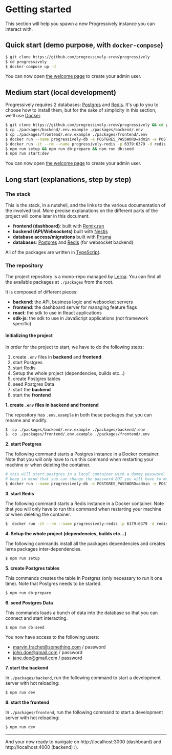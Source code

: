 # Getting started

This section will help you spawn a new Progressively instance you can interact with.

## Quick start (demo purpose, with `docker-compose`)

```bash
$ git clone https://github.com/progressively-crew/progressively
$ cd progressively
$ docker-compose up -d
```

You can now open <a href="http://localhost:3000/welcome" target="_blank" rel="noreferrer">the welcome page</a> to create your admin user.

## Medium start (local development)

Progressively requires 2 databases: <a href="https://www.postgresql.org/" target="_blank" rel="noreferrer">Postgres</a> and <a href="https://redis.io/" target="_blank" rel="noreferrer">Redis</a>. It's up to you to choose how to install them, but for the sake of simplicity in this section, we'll use <a href="https://www.docker.com/" target="_blank" rel="noreferrer">Docker</a>.

```sh
$ git clone https://github.com/progressively-crew/progressively && cd progressively
$ cp ./packages/backend/.env.example ./packages/backend/.env
$ cp ./packages/frontend/.env.example ./packages/frontend/.env
$ docker run --name progressively-db -e POSTGRES_PASSWORD=admin -e POSTGRES_USER=admin -e POSTGRES_DB=progressively -p 5432:5432 -d postgres
$ docker run -it --rm --name progressively-redis -p 6379:6379 -d redis
$ npm run setup && npm run db:prepare && npm run db:seed
$ npm run start:dev
```

You can now open <a href="http://localhost:3000/welcome" target="_blank" rel="noreferrer">the welcome page</a> to create your admin user.

## Long start (explanations, step by step)

### The stack

This is the stack, in a nutshell, and the links to the various documentation of the involved tool. More precise explanations on the different parts of the project will come later in this document.

- **frontend (dashboard)**: built with [Remix.run](https://remix.run/)
- **backend (API/Websockets)** built with [Nestjs](https://nestjs.com/)
- **database access/migrations** built with [Prisma](https://www.prisma.io/)
- **databases**: [Postgres](https://www.postgresql.org/) and [Redis](https://redis.io/) (for websocket backend)

All of the packages are written in [TypeScript](https://www.typescriptlang.org/).

### The repository

The project repository is a mono-repo managed by [Lerna](https://lerna.js.org/). You can find all the available packages at `./packages` from the root.

It is composed of different pieces:

- **backend**: the API, business logic and websocket servers
- **frontend**: the dashboard server for managing feature flags
- **react**: the sdk to use in React applications
- **sdk-js**: the sdk to use in JavaScript applications (not framework specific)

#### Initializing the project

In order for the project to start, we have to do the following steps:

1. create `.env` files in **backend** and **frontend**
2. start Postgres
3. start Redis
4. Setup the whole project (dependencies, builds etc...)
5. create Postgres tables
6. seed Postgres Data
7. start the **backend**
8. start the **frontend**

**1. create `.env` files in backend and frontend**

The repository has `.env.example` in both these packages that you can rename and modify.

```sh
$  cp ./packages/backend/.env.example ./packages/backend/.env
$  cp ./packages/frontend/.env.example ./packages/frontend/.env
```

**2. start Postgres**

The following command starts a Postgres instance in a Docker container. Note that you will only have to run this command when restarting your machine or when deleting the container.

```sh
# this will start postgres in a local container with a dummy password.
# keep in mind that you can change the password BUT you will have to modify
$ docker run --name progressively-db -e POSTGRES_PASSWORD=admin -e POSTGRES_USER=admin -e POSTGRES_DB=progressively -p 5432:5432 -d postgres
```

**3. start Redis**

The following command starts a Redis instance in a Docker container. Note that you will only have to run this command when restarting your machine or when deleting the container.

```sh
$  docker run -it --rm --name progressively-redis -p 6379:6379 -d redis
```

**4. Setup the whole project (dependencies, builds etc...)**

The following commands install all the packages dependencies and creates lerna packages inter-dependencies.

```sh
$ npm run setup
```

**5. create Postgres tables**

This commands creates the table in Postgres (only necessary to run it one time). Note that Postgres needs to be started.

```sh
$ npm run db:prepare
```

**6. seed Postgres Data**

This commands loads a bunch of data into the database so that you can connect and start interacting.

```sh
$ npm run db:seed
```

You now have access to the following users:

- marvin.frachet@something.com / password
- john.doe@gmail.com / password
- jane.doe@gmail.com / password

**7. start the backend**

In `./packages/backend`, run the following command to start a development server with hot reloading:

```sh
$ npm run dev
```

**8. start the frontend**

In `./packages/frontend`, run the following command to start a development server with hot reloading:

```sh
$ npm run dev
```

---

And your now ready to navigate on http://localhost:3000 (dashboard) and http://localhost:4000 (backend) :).
